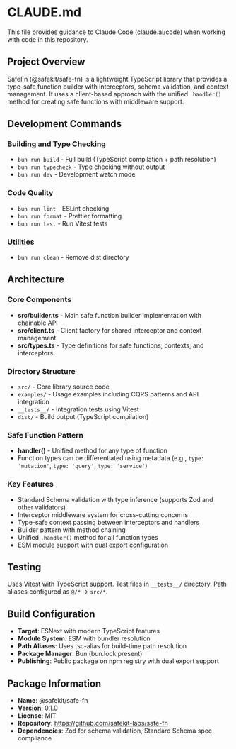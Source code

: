 # CLAUDE.md

This file provides guidance to Claude Code (claude.ai/code) when working with code in this repository.

## Project Overview

SafeFn (@safekit/safe-fn) is a lightweight TypeScript library that provides a type-safe function builder with interceptors, schema validation, and context management. It uses a client-based approach with the unified `.handler()` method for creating safe functions with middleware support.

## Development Commands

### Building and Type Checking

- `bun run build` - Full build (TypeScript compilation + path resolution)
- `bun run typecheck` - Type checking without output
- `bun run dev` - Development watch mode

### Code Quality

- `bun run lint` - ESLint checking
- `bun run format` - Prettier formatting
- `bun run test` - Run Vitest tests

### Utilities

- `bun run clean` - Remove dist directory

## Architecture

### Core Components

- **src/builder.ts** - Main safe function builder implementation with chainable API
- **src/client.ts** - Client factory for shared interceptor and context management
- **src/types.ts** - Type definitions for safe functions, contexts, and interceptors

### Directory Structure

- `src/` - Core library source code
- `examples/` - Usage examples including CQRS patterns and API integration
- `__tests__/` - Integration tests using Vitest
- `dist/` - Build output (TypeScript compilation)

### Safe Function Pattern

- **handler()** - Unified method for any type of function
- Function types can be differentiated using metadata (e.g., `type: 'mutation'`, `type: 'query'`, `type: 'service'`)

### Key Features

- Standard Schema validation with type inference (supports Zod and other validators)
- Interceptor middleware system for cross-cutting concerns
- Type-safe context passing between interceptors and handlers
- Builder pattern with method chaining
- Unified `.handler()` method for all function types
- ESM module support with dual export configuration

## Testing

Uses Vitest with TypeScript support. Test files in `__tests__/` directory. Path aliases configured as `@/*` → `src/*`.

## Build Configuration

- **Target**: ESNext with modern TypeScript features
- **Module System**: ESM with bundler resolution
- **Path Aliases**: Uses tsc-alias for build-time path resolution
- **Package Manager**: Bun (bun.lock present)
- **Publishing**: Public package on npm registry with dual export support

## Package Information

- **Name**: @safekit/safe-fn
- **Version**: 0.1.0
- **License**: MIT
- **Repository**: https://github.com/safekit-labs/safe-fn
- **Dependencies**: Zod for schema validation, Standard Schema spec compliance
